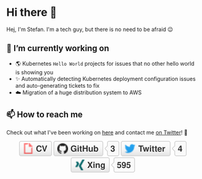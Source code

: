 # Hi there 👋

Hej, I'm Stefan. I'm a tech guy, but there is no need to be afraid 😉

## 🔭 I’m currently working on

- 🌎 Kubernetes `Hello World` projects for issues that no other hello world is showing you
- ✨ Automatically detecting Kubernetes deployment configuration issues and auto-generating tickets to fix
- ☁️ Migration of a huge distribution system to AWS

## 📫 How to reach me

<p align="center">

Check out what I've been working on [here](https://github.com/stefanjacobs?tab=repositories) and contact me [on Twitter](https://twitter.com/stefanj78)! 🚀
</p>


<p align="center">
<a href="https://stefanjacobs.github.io/cv/"><img src="img/cv.svg" alt="Curriculum Vitae"></a>
<a href="https://stefanjacobs.github.com/"><img src="img/github.svg" alt="GitHub"></a>
<a href="https://twitter.com/stefanj78"><img src="img/twitter.svg" alt="Twitter"></a>
<a href="https://www.xing.com/profile/Stefan_Jacobs2/cv"><img src="img/xing.svg" alt="Xing"></a>
</p>

<!-- <a href=""><img src="" alt=""></a> -->
<!--
**stefanjacobs/stefanjacobs** is a ✨ _special_ ✨ repository because its `README.md` (this file) appears on your GitHub profile.

Here are some ideas to get you started:

- 🔭 I’m currently working on ...
- 🌱 I’m currently learning ...
- 👯 I’m looking to collaborate on ...
- 🤔 I’m looking for help with ...
- 💬 Ask me about ...
-
- 😄 Pronouns: ...
- ⚡ Fun fact: ...
-->
